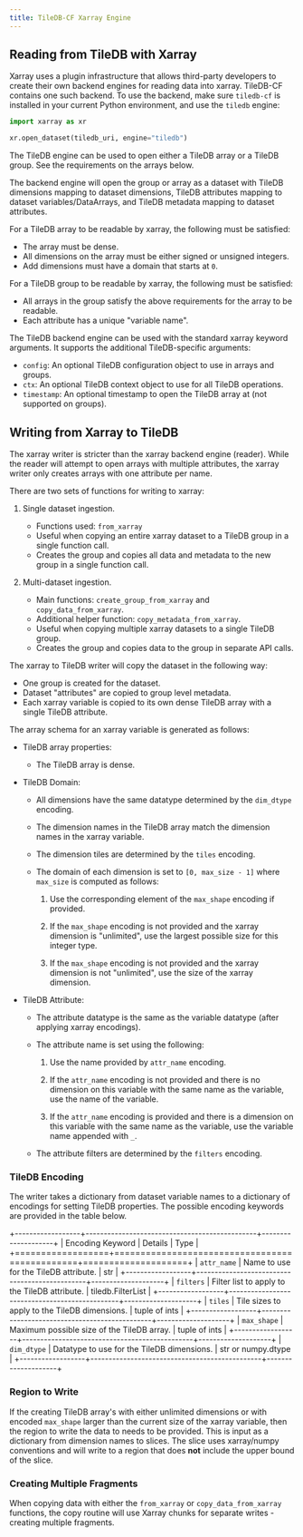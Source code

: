 ```yaml
---
title: TileDB-CF Xarray Engine
---
```



## Reading from TileDB with Xarray

Xarray uses a plugin infrastructure that allows third-party developers to create their own backend engines for reading data into xarray. TileDB-CF contains one such backend. To use the backend, make sure `tiledb-cf` is installed in your current Python environment, and use the `tiledb` engine:


```python
import xarray as xr

xr.open_dataset(tiledb_uri, engine="tiledb")
```

The TileDB engine can be used to open either a TileDB array or a TileDB group. See the requirements on the arrays below.

The backend engine will open the group or array as a dataset with TileDB dimensions mapping to dataset dimensions, TileDB attributes mapping to dataset variables/DataArrays, and TileDB metadata mapping to dataset attributes.


For a TileDB array to be readable by xarray, the following must be satisfied:

* The array must be dense.
* All dimensions on the array must be either signed or unsigned integers.
* Add dimensions must have a domain that starts at `0`.

For a TileDB group to be readable by xarray, the following must be satisfied:

* All arrays in the group satisfy the above requirements for the array to be readable.
* Each attribute has a unique "variable name".

The TileDB backend engine can be used with the standard xarray keyword arguments. It supports the additional TileDB-specific arguments:

* `config`: An optional TileDB configuration object to use in arrays and groups.
* `ctx`: An optional TileDB context object to use for all TileDB operations.
* `timestamp`: An optional timestamp to open the TileDB array at (not supported on groups).


## Writing from Xarray to TileDB

The xarray writer is stricter than the xarray backend engine (reader). While the reader will attempt to open arrays with multiple attributes, the xarray writer only creates arrays with one attribute per name.

There are two sets of functions for writing to xarray:

1. Single dataset ingestion.

    * Functions used: `from_xarray`
    * Useful when copying an entire xarray dataset to a TileDB group in a single function call.
    * Creates the group and copies all data and metadata to the new group in a single function call.

2. Multi-dataset ingestion.

    * Main functions: `create_group_from_xarray` and `copy_data_from_xarray`.
    * Additional helper function: `copy_metadata_from_xarray`.
    * Useful when copying multiple xarray datasets to a single TileDB group.
    * Creates the group and copies data to the group in separate API calls.

The xarray to TileDB writer will copy the dataset in the following way:

* One group is created for the dataset.
* Dataset "attributes" are copied to group level metadata.
* Each xarray variable is copied to its own dense TileDB array with a single TileDB attribute.

The array schema for an xarray variable is generated as follows:

* TileDB array properties:

  - The TileDB array is dense.

* TileDB Domain:

  - All dimensions have the same datatype determined by the `dim_dtype` encoding.

  - The dimension names in the TileDB array match the dimension names in the xarray variable.

  - The dimension tiles are determined by the `tiles` encoding.

  - The domain of each dimension is set to `[0, max_size - 1]` where `max_size` is computed as follows:

    1. Use the corresponding element of the  `max_shape` encoding if provided.

    2. If the `max_shape` encoding is not provided and the xarray dimension is "unlimited", use the largest possible size for this integer type.

    3. If the `max_shape` encoding is not provided and the xarray dimension is not "unlimited", use the size of the xarray dimension.

* TileDB Attribute:

  - The attribute datatype is the same as the variable datatype (after applying xarray encodings).

  - The attribute name is set using the following:

    1. Use the name provided by `attr_name` encoding.

    2. If the `attr_name` encoding is not provided and there is no dimension on this variable with the same name as the variable, use the name of the variable.

    3. If the `attr_name` encoding is provided and there is a dimension on this variable with the same name as the variable, use the variable name appended with `_`.

  - The attribute filters are determined by the `filters` encoding.



### TileDB Encoding

The writer takes a dictionary from dataset variable names to a dictionary of encodings for setting TileDB properties. The possible encoding keywords are provided in the table below.

+------------------+-----------------------------------------------+--------------------+
| Encoding Keyword | Details                                       | Type               |
+==================+===============================================+====================+
| `attr_name`      | Name to use for the TileDB attribute.         | str                |
+------------------+-----------------------------------------------+--------------------+
| `filters`        | Filter list to apply to the TileDB attribute. | tiledb.FilterList  |
+------------------+-----------------------------------------------+--------------------+
| `tiles`          | Tile sizes to apply to the TileDB dimensions. | tuple of ints      |
+------------------+-----------------------------------------------+--------------------+
| `max_shape`      | Maximum possible size of the TileDB array.    | tuple of ints      |
+------------------+-----------------------------------------------+--------------------+
| `dim_dtype`      | Datatype to use for the TileDB dimensions.    | str or numpy.dtype |
+------------------+-----------------------------------------------+--------------------+


### Region to Write

If the creating TileDB array's with either unlimited dimensions or with encoded `max_shape` larger than the current size of the xarray variable, then the region to write the data to needs to be provided. This is input as a dictionary from dimension names to slices. The slice uses xarray/numpy conventions and will write to a region that does **not** include the upper bound of the slice.


### Creating Multiple Fragments

When copying data with either the `from_xarray` or `copy_data_from_xarray` functions, the copy routine will use Xarray chunks for separate writes - creating multiple fragments.
